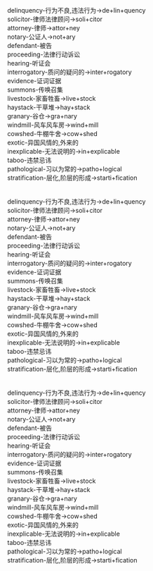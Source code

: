 delinquency-行为不良,违法行为->de+lin+quency<br>
solicitor-律师法律顾问->soli+citor<br>
attorney-律师->attor+ney<br>
notary-公证人->not+ary<br>
defendant-被告<br>
proceeding-法律行动诉讼<br>
hearing-听证会<br>
interrogatory-质问的疑问的->inter+rogatory<br>
evidence-证词证据<br>
summons-传唤召集<br>
livestock-家畜牲畜->live+stock<br>
haystack-干草堆->hay+stack<br>
granary-谷仓->gra+nary<br>
windmill-风车风车房->wind+mill<br>
cowshed-牛棚牛舍->cow+shed<br>
exotic-异国风情的,外来的<br>
inexplicable-无法说明的->in+explicable<br>
taboo-违禁忌讳<br>
pathological-习以为常的->patho+logical<br>
stratification-层化,阶层的形成->starti+fication<br>
<br>
<br>
delinquency-行为不良,违法行为->de+lin+quency<br>
solicitor-律师法律顾问->soli+citor<br>
attorney-律师->attor+ney<br>
notary-公证人->not+ary<br>
defendant-被告<br>
proceeding-法律行动诉讼<br>
hearing-听证会<br>
interrogatory-质问的疑问的->inter+rogatory<br>
evidence-证词证据<br>
summons-传唤召集<br>
livestock-家畜牲畜->live+stock<br>
haystack-干草堆->hay+stack<br>
granary-谷仓->gra+nary<br>
windmill-风车风车房->wind+mill<br>
cowshed-牛棚牛舍->cow+shed<br>
exotic-异国风情的,外来的<br>
inexplicable-无法说明的->in+explicable<br>
taboo-违禁忌讳<br>
pathological-习以为常的->patho+logical<br>
stratification-层化,阶层的形成->starti+fication<br>
<br>
<br>
delinquency-行为不良,违法行为->de+lin+quency<br>
solicitor-律师法律顾问->soli+citor<br>
attorney-律师->attor+ney<br>
notary-公证人->not+ary<br>
defendant-被告<br>
proceeding-法律行动诉讼<br>
hearing-听证会<br>
interrogatory-质问的疑问的->inter+rogatory<br>
evidence-证词证据<br>
summons-传唤召集<br>
livestock-家畜牲畜->live+stock<br>
haystack-干草堆->hay+stack<br>
granary-谷仓->gra+nary<br>
windmill-风车风车房->wind+mill<br>
cowshed-牛棚牛舍->cow+shed<br>
exotic-异国风情的,外来的<br>
inexplicable-无法说明的->in+explicable<br>
taboo-违禁忌讳<br>
pathological-习以为常的->patho+logical<br>
stratification-层化,阶层的形成->starti+fication<br>
<br>
<br>